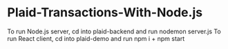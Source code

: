 # Plaid-Transactions-With-Node.js

To run Node.js server, cd into plaid-backend and run nodemon server.js
To run React client, cd into plaid-demo and run npm i + npm start
